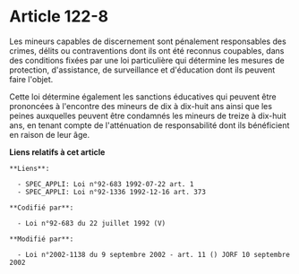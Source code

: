 # Article 122-8

Les mineurs capables de discernement sont pénalement responsables des crimes, délits ou contraventions dont ils ont été
reconnus coupables, dans des conditions fixées par une loi particulière qui détermine les mesures de protection,
d'assistance, de surveillance et d'éducation dont ils peuvent faire l'objet.

Cette loi détermine également les sanctions éducatives qui peuvent être prononcées à l'encontre des mineurs de dix à dix-huit
ans ainsi que les peines auxquelles peuvent être condamnés les mineurs de treize à dix-huit ans, en tenant compte de
l'atténuation de responsabilité dont ils bénéficient en raison de leur âge.

**Liens relatifs à cet article**

	**Liens**:

	  - SPEC_APPLI: Loi n°92-683 1992-07-22 art. 1
	  - SPEC_APPLI: Loi n°92-1336 1992-12-16 art. 373

	**Codifié par**:

	  - Loi n°92-683 du 22 juillet 1992 (V)

	**Modifié par**:

	  - Loi n°2002-1138 du 9 septembre 2002 - art. 11 () JORF 10 septembre 2002
